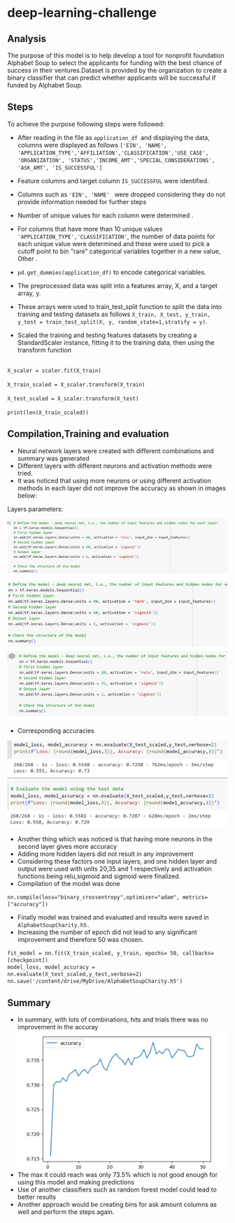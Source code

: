 # deep-learning-challenge
## Analysis 
The purpose of this model is to help develop a tool for nonprofit foundation Alphabet Soup to select the applicants for funding with the best chance of success in their ventures.Dataset is provided by the organization to create a binary classifier that can predict whether applicants will be successful if funded by Alphabet Soup.

## Steps
To achieve the purpose following steps were followed:

- After reading in the file as ```application_df ```and displaying the data, columns were displayed as follows  ```['EIN', 'NAME', 'APPLICATION_TYPE','AFFILIATION','CLASSIFICATION','USE_CASE', 'ORGANIZATION', 'STATUS','INCOME_AMT','SPECIAL_CONSIDERATIONS', 'ASK_AMT', 'IS_SUCCESSFUL']``` 
- Feature columns and target column ```IS_SUCCESSFUL``` were identified.
- Columns such as ```'EIN', 'NAME' ``` were dropped considering they do not provide information needed for further steps
- Number of unique values for each column were determined .


- For columns that have more than 10 unique values``` 'APPLICATION_TYPE','CLASSIFICATION'```, the number of data points for each unique value were determined and these were used to pick a cutoff point to bin "rare" categorical variables together in a new value, Other .

- ```pd.get_dummies(application_df)``` to encode categorical variables.

- The preprocessed data was split into a features array, X, and a target array, y. 
- These arrays were used to train_test_split function to split the data into training and testing datasets as follows ```X_train, X_test, y_train, y_test = train_test_split(X, y, random_state=1,stratify = y)```.

- Scaled the training and testing features datasets by creating a StandardScaler instance, fitting it to the training data, then using the transform function 
~~~scaler = StandardScaler()

X_scaler = scaler.fit(X_train)

X_train_scaled = X_scaler.transform(X_train)

X_test_scaled = X_scaler.transform(X_test)

print(len(X_train_scaled))
~~~

## Compilation,Training and evaluation
- Neural network layers were created with different combinations and summary was generated
- Different layers with different neurons and activation methods were tried. 
- It was noticed that using more neurons or using different activation methods in each layer did not improve the accuracy as shown in images below: 

Layers parameters:

![image](/Images/model%202.png)

![image](/Images/model%203.png)
![image](/Images/model.png)

- Corresponding accuracies

![image](/Images/2nd.png)
![image](/Images/3rd.png)
 - Another thing which was noticed is that having more neurons in the second layer gives more accuracy
 - Adding more hidden layers did not result in any improvement
 - Considering these factors one input layers, and one hidden layer and output were used with units 20,35 and 1 respectively and activation functions being relu,sigmoid and sigmoid were finalized. 
- Compilation of the model was done 

~~~ 
nn.compile(loss="binary_crossentropy",optimizer="adam", metrics=["accuracy"])
 ~~~
  - Finally model was trained and evaluated and results were saved in ```AlphabetSoupCharity.h5.```
  - Increasing the number of epoch did not lead to any significant improvement and therefore 50 was chosen.
  ~~~
  fit_model = nn.fit(X_train_scaled, y_train, epochs= 50, callbacks=[checkpoint])
  model_loss, model_accuracy = nn.evaluate(X_test_scaled,y_test,verbose=2)
  nn.save('/content/drive/MyDrive/AlphabetSoupCharity.h5')
  ~~~

  ## Summary
  - In summary, with lots of combinations, hits and trials there was no improvement in the accuray 
  ![image](/Images/graph.png)
  - The max it could reach was only 73.5% which is not good enough for using this model and making predictions
  - Use of another classifiers such as random forest model could lead to better results
  - Another approach would be creating bins for ask amount columns as well and perform the steps again.
